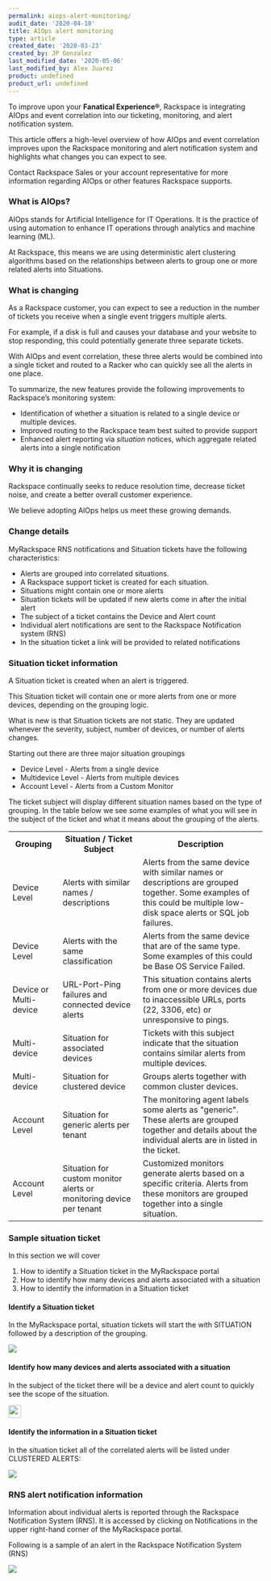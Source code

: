 ```yaml
---
permalink: aiops-alert-monitoring/
audit_date: '2020-04-10'
title: AIOps alert monitoring
type: article
created_date: '2020-03-23'
created_by: JP Gonzalez
last_modified_date: '2020-05-06'
last_modified_by: Alex Juarez
product: undefined
product_url: undefined
---
```


To improve upon your **Fanatical Experience®**, Rackspace is integrating AIOps and event correlation into our ticketing, monitoring, and alert notification system.

This article offers a high-level overview of how AIOps and event correlation improves upon the Rackspace monitoring and alert notification system and highlights what changes you can expect to see.

Contact Rackspace Sales or your account representative for more information regarding AIOps or other features Rackspace supports.

### What is AIOps?

AIOps stands for Artificial Intelligence for IT Operations. It is the practice of using automation to enhance IT operations through analytics and machine learning (ML).

At Rackspace, this means we are using deterministic alert clustering algorithms based on the relationships between alerts to group one or more related alerts into Situations.

### What is changing

As a Rackspace customer, you can expect to see a reduction in the number of tickets you receive when a single event triggers multiple alerts.

For example, if a disk is full and causes your database and your website to stop responding, this could potentially generate three separate tickets.

With AIOps and event correlation, these three alerts would be combined into a single ticket and routed to a Racker who can quickly see all the alerts in one place.

To summarize, the new features provide the following improvements to Rackspace’s monitoring system:

- Identification of whether a situation is related to a single device or multiple devices.
- Improved routing to the Rackspace team best suited to provide support
- Enhanced alert reporting via *situation* notices, which aggregate related alerts into a single notification

### Why it is changing

Rackspace continually seeks to reduce resolution time, decrease ticket noise, and create a better overall customer experience.

We believe adopting AIOps helps us meet these growing demands.

### Change details

MyRackspace RNS notifications and Situation tickets have the following characteristics:

- Alerts are grouped into correlated situations.
- A Rackspace support ticket is created for each situation.
- Situations might contain one or more alerts
- Situation tickets will be updated if new alerts come in after the initial alert
- The subject of a ticket contains the Device and Alert count
- Individual alert notifications are sent to the Rackspace Notification system (RNS)
- In the situation ticket a link will be provided to related notifications

### Situation ticket information

A Situation ticket is created when an alert is triggered.

This Situation ticket will contain one or more alerts from one or more devices, depending on the grouping logic.

What is new is that Situation tickets are not static. They are updated whenever the severity, subject, number of devices, or number of alerts changes.

Starting out there are three major situation groupings

* Device Level - Alerts from a single device
* Multidevice Level - Alerts from multiple devices
* Account Level - Alerts from a Custom Monitor

The ticket subject will display different situation names based on the type of grouping. In the table below we see some examples of what you will see in the subject of the ticket and what it means about the grouping of the alerts.

<table>
<tr>
<th>Grouping</th>
<th>Situation / Ticket Subject</th>
<th>Description</th>
</tr>
<tr>
<td>Device Level</td>
<td>Alerts with similar names / descriptions</td>
<td>Alerts from the same device with similar names or descriptions are grouped together. Some examples of this could be multiple low-disk space alerts or SQL job failures.</td>
</tr>

<tr>
<td>Device Level</td>
<td>Alerts with the same classification</td>
<td>Alerts from the same device that are of the same type. Some examples of this could be Base OS Service Failed.</td>
</tr>

<tr>
<td>Device or Multi-device</td>
<td>URL-Port-Ping failures and connected device alerts</td>
<td>This situation contains alerts from one or more devices due to inaccessible URLs, ports (22, 3306, etc) or unresponsive to pings.</td>
</tr>

<tr>
<td>Multi-device</td>
<td>Situation for associated devices</td>
<td>Tickets with this subject indicate that the situation contains similar alerts from multiple devices.</td>
</tr>

<tr>
<td>Multi-device</td>
<td>Situation for clustered device</td>
<td>Groups alerts together with common cluster devices.</td>
</tr>

<tr>
<td>Account Level</td>
<td>Situation for generic alerts per tenant</td>
<td>The monitoring agent labels some alerts as "generic". These alerts are grouped together and details about the individual alerts are in listed in the ticket.</td>
</tr>

<tr>
<td>Account Level</td>
<td>Situation for custom monitor alerts or monitoring device per tenant</td>
<td>Customized monitors generate alerts based on a specific criteria. Alerts from these monitors are grouped together into a single situation.</td>
</tr>

</table>


### Sample situation ticket

In this section we will cover

1. How to identify a Situation ticket in the MyRackspace portal
2. How to identify how many devices and alerts associated with a situation
3. How to identify the information in a Situation ticket

#### Identify a Situation ticket

In the MyRackspace portal, situation tickets will start the with SITUATION followed by a description of the grouping.

<img src="https://5190c7d0c790dd6a46c5-c6926f0c34f49651f083091aa08ad521.ssl.cf1.rackcdn.com/aiops_images/situation-ticket-example-1.png" />

#### Identify how many devices and alerts associated with a situation
In the subject of the ticket there will be a device and alert count to quickly see the scope of the situation.

<img src="https://94699ff2b15c95457dd6-c6926f0c34f49651f083091aa08ad521.ssl.cf1.rackcdn.com/aiops_images/device-alert-count.png" height="25px"/>

#### Identify the information in a Situation ticket

In the situation ticket all of the correlated alerts will be listed under CLUSTERED ALERTS:

<img src="https://94699ff2b15c95457dd6-c6926f0c34f49651f083091aa08ad521.ssl.cf1.rackcdn.com/aiops_images/situation-ticket-text.png" />

### RNS alert notification information

Information about individual alerts is reported through the Rackspace Notification System (RNS). It is accessed by clicking on Notifications in the upper right-hand corner of the MyRackspace portal.

Following is a sample of an alert in the Rackspace Notification System (RNS)

<img src="https://94699ff2b15c95457dd6-c6926f0c34f49651f083091aa08ad521.ssl.cf1.rackcdn.com/aiops_images/RNS-Notifications.jpg" />
